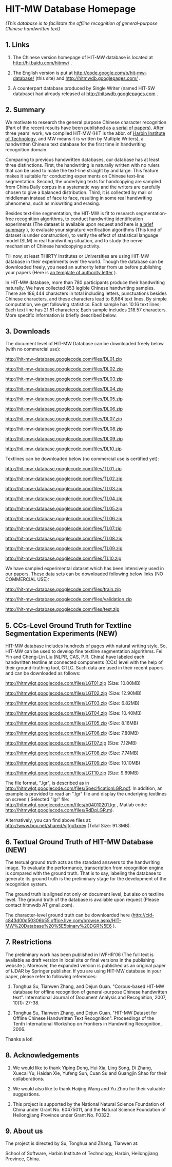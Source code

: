 # HIT-MW Database Homepage #

_(This database is to facilitate the offline recognition of general-purpose Chinese handwritten text)_




## 1. Links ##




1) The Chinese version homepage of HIT-MW database is located at http://hi.baidu.com/hitmw/ .


2) The English version is put at http://code.google.com/p/hit-mw-database/ (this site) and http://hitmwdb.googlepages.com/ .


3) A counterpart database produced by Single Writer (named HIT-SW database) had already released at http://hitswdb.googlepages.com .




## 2. Summary ##


We motivate to research the general purpose Chinese character recognition (Part of the recent results have been published as [a serial of papers](http://code.google.com/p/hit-mw-database/wiki/PaperList)). After three years' work, we compiled HIT-MW (HIT is the abbr. of [Harbin Institute of Technology](http://en.hit.edu.cn/), and MW means it is written by Multiple Writers), a handwritten Chinese text database for the first time in handwriting recognition domain.



Comparing to previous handwritten databases, our database has at least three distinctions. First, the handwriting is naturally written with no rulers that can be used to make the text-line straight by and large. This feature makes it suitable for conducting experiments on Chinese text-line segmentation. Second, the underlying texts for handcopying are sampled from China Daily corpus in a systematic way and the writers are carefully chosen to give a balanced distribution. Third, it is collected by mail or middleman instead of face to face, resulting in some real handwriting phenomena, such as miswriting and erasing.


Besides text-line segmentation, the HIT-MW is fit to research segmentation-free recognition algorithms, to conduct handwriting identification experiments (The dataset is available upon request and here is [a brief summary](http://code.google.com/p/hit-mw-database/wiki/WriterIdentification) ), to evaluate your signature verification algorithms (This kind of dataset is under construction), to verify the effect of statistical language model (SLM) in real handwriting situation, and to study the nerve mechanism of Chinese handcopying activity.



Till now, at least THIRTY Institutes or Universities are using HIT-MW database in their experiments over the world. Though the database can be downloaded freely, you need an authority letter from us before publishing your papers (Here is [an template of authority letter](http://code.google.com/p/hit-mw-database/wiki/AuthorityLetter) ).




In HIT-MW database, more than 780 participants produce their handwriting naturally. We have collected 853 legible Chinese handwriting samples. There are 186,444 characters in total including letters, punctuations besides Chinese characters, and these characters lead to 8,664 text lines. By simple computation, we get following statistics: Each sample has 10.16 text lines; Each text line has 21.51 characters; Each sample includes 218.57 characters. More specific information is briefly described below.






## 3. Downloads ##




The document level of HIT-MW Database can be downloaded freely below (with no commercial use):

http://hit-mw-database.googlecode.com/files/DL01.zip


http://hit-mw-database.googlecode.com/files/DL02.zip


http://hit-mw-database.googlecode.com/files/DL03.zip


http://hit-mw-database.googlecode.com/files/DL04.zip


http://hit-mw-database.googlecode.com/files/DL05.zip


http://hit-mw-database.googlecode.com/files/DL06.zip


http://hit-mw-database.googlecode.com/files/DL07.zip


http://hit-mw-database.googlecode.com/files/DL08.zip


http://hit-mw-database.googlecode.com/files/DL09.zip


http://hit-mw-database.googlecode.com/files/DL10.zip



Textlines can be downloaded below (no commercial use is certified yet):


http://hit-mw-database.googlecode.com/files/TL01.zip



http://hit-mw-database.googlecode.com/files/TL02.zip



http://hit-mw-database.googlecode.com/files/TL03.zip



http://hit-mw-database.googlecode.com/files/TL04.zip



http://hit-mw-database.googlecode.com/files/TL05.zip



http://hit-mw-database.googlecode.com/files/TL06.zip



http://hit-mw-database.googlecode.com/files/TL07.zip



http://hit-mw-database.googlecode.com/files/TL08.zip



http://hit-mw-database.googlecode.com/files/TL09.zip



http://hit-mw-database.googlecode.com/files/TL10.zip


We have sampled experimental dataset which has been intensively used in our papers. These data sets can be downloaded following below links (NO COMMERCIAL USE):


http://hit-mw-database.googlecode.com/files/train.zip


http://hit-mw-database.googlecode.com/files/validation.zip


http://hit-mw-database.googlecode.com/files/test.zip



## 5. CCs-Level Ground Truth for Textline Segmentation  Experiments (NEW) ##



HIT-MW database includes hundreds of pages with natural writing style. So, HIT-MW can be used to develop fine textline segmentation algorithms. Fei Yin and Cheng-Lin Liu (NLPR, CAS, P.R. China) have labeled each handwritten textline at connected components (CCs) level with the help of their ground-truthing tool, GTLC. Such data are used in their recent papers and can be downloaded as follows:




http://hitmwlgt.googlecode.com/files/LGT01.zip (Size: 10.00MB)

http://hitmwlgt.googlecode.com/files/LGT02.zip (Size: 12.90MB)

http://hitmwlgt.googlecode.com/files/LGT03.zip (Size: 6.82MB)

http://hitmwlgt.googlecode.com/files/LGT04.zip (Size: 10.40MB)

http://hitmwlgt.googlecode.com/files/LGT05.zip (Size: 8.16MB)

http://hitmwlgt.googlecode.com/files/LGT06.zip (Size: 7.80MB)

http://hitmwlgt.googlecode.com/files/LGT07.zip (Size: 7.12MB)

http://hitmwlgt.googlecode.com/files/LGT08.zip (Size: 7.74MB)

http://hitmwlgt.googlecode.com/files/LGT09.zip (Size: 10.10MB)

http://hitmwlgt.googlecode.com/files/LGT10.zip (Size: 9.69MB)



The file format, ".lgr", is described as in http://hitmwlgt.googlecode.com/files/SpecificationLGR.pdf. In addition, an example is provided to read an ".lgr" file and display the underlying textlines on screen ( Selected "lgr" file: http://hitmwlgt.googlecode.com/files/b04010201.lgr , Matlab code: http://hitmwlgt.googlecode.com/files/RdDpLGR.m).



Alternatively, you can find above files at: http://www.box.net/shared/vjfgo1xnev (Total Size: 91.3MB).


## 6. Textual Ground Truth of HIT-MW Database (NEW) ##

The textual ground truth acts as the standard answers to the handwriting image. To evaluate the performance, transcription from recognition engine is compared with the ground truth. That is to say, labeling the database to generate its ground truth is the preliminary stage for the development of the recognition system.



The ground truth is aligned not only on document level, but also on textline level. The ground truth of the database is available upon request (Please contact hitmwdb AT gmail.com).



The character-level ground truth can be downloarded here (http://cid-c843d00d50306b55.office.live.com/browse.aspx/HIT-MW%20Database%20%5E5binary%20DGR%5E6 ).



## 7. Restrictions ##




The preliminary work has been published in IWFHR'06 (The full text is available as draft version in local site or final versions in the publishing website ). Moreover, the expanded version is published as an original paper of IJDAR by Springer publisher. If you are using HIT-MW database in your paper, please refer to following references:



1. Tonghua Su, Tianwen Zhang, and Dejun Guan. "Corpus-based HIT-MW database for offline recognition of general-purpose Chinese handwritten text". International Journal of Document Analysis and Recognition, 2007, 10(1): 27-38.



2. Tonghua Su, Tianwen Zhang, and Dejun Guan. "HIT-MW Dataset for Offline Chinese Handwritten Text Recognition". Proceedings of the Tenth International Workshop on Frontiers in Handwriting Recognition, 2006.



Thanks a lot!




## 8. Acknowledgements ##




1) We would like to thank Yiping Deng, Hui Xia, Ling Song, Di Zhang, Xuecai Yu, Haidan Xie, Yufeng Sun, Cuan Su and Guangjin Shao for their collaborations.



2) We would also like to thank Haijing Wang and Yu Zhou for their valuable suggestions.



3) This project is supported by the National Natural Science Foundation of China under Grant No. 60475011, and the Natural Science Foundation of Heilongjiang Province under Grant No. F0322.




## 9. About us ##




The project is directed by Su, Tonghua and Zhang, Tianwen at:


School of Software, Harbin Institute of Technology, Harbin, Heilongjiang Province, China.




